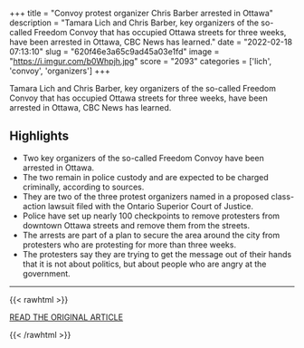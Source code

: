+++
title = "Convoy protest organizer Chris Barber arrested in Ottawa"
description = "Tamara Lich and Chris Barber, key organizers of the so-called Freedom Convoy that has occupied Ottawa streets for three weeks, have been arrested in Ottawa, CBC News has learned."
date = "2022-02-18 07:13:10"
slug = "620f46e3a65c9ad45a03e1fd"
image = "https://i.imgur.com/b0Whpjh.jpg"
score = "2093"
categories = ['lich', 'convoy', 'organizers']
+++

Tamara Lich and Chris Barber, key organizers of the so-called Freedom Convoy that has occupied Ottawa streets for three weeks, have been arrested in Ottawa, CBC News has learned.

## Highlights

- Two key organizers of the so-called Freedom Convoy have been arrested in Ottawa.
- The two remain in police custody and are expected to be charged criminally, according to sources.
- They are two of the three protest organizers named in a proposed class-action lawsuit filed with the Ontario Superior Court of Justice.
- Police have set up nearly 100 checkpoints to remove protesters from downtown Ottawa streets and remove them from the streets.
- The arrests are part of a plan to secure the area around the city from protesters who are protesting for more than three weeks.
- The protesters say they are trying to get the message out of their hands that it is not about politics, but about people who are angry at the government.

---

{{< rawhtml >}}
  <p class="article-category">
    <a target="_blank" href="https://www.cbc.ca/news/canada/ottawa/chris-barber-freedom-convoy-arrested-ottawa-1.6355960">READ THE ORIGINAL ARTICLE</a>
  </p>
{{< /rawhtml >}}
